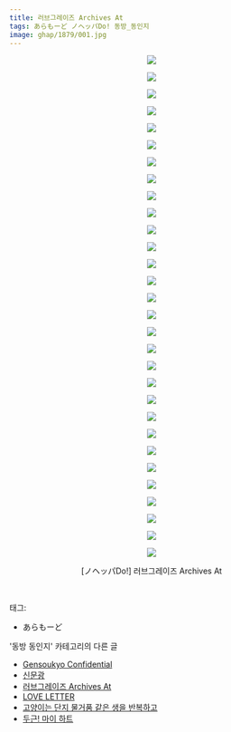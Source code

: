 ```yaml
---
title: 러브그레이즈 Archives At
tags: あらもーど ノヘッパDo! 동방_동인지
image: ghap/1879/001.jpg
---
```

<div class="article">
<p style="text-align: center; clear: none; float: none;"><img src="{{ site.nasurl }}/ghap/1879/001.jpg"/></p>
<p style="text-align: center; clear: none; float: none;"><img src="{{ site.nasurl }}/ghap/1879/002.jpg"/></p>
<p style="text-align: center; clear: none; float: none;"><img src="{{ site.nasurl }}/ghap/1879/003.jpg"/></p>
<p style="text-align: center; clear: none; float: none;"><img src="{{ site.nasurl }}/ghap/1879/004.jpg"/></p>
<p style="text-align: center; clear: none; float: none;"><img src="{{ site.nasurl }}/ghap/1879/005.jpg"/></p>
<p style="text-align: center; clear: none; float: none;"><img src="{{ site.nasurl }}/ghap/1879/006.jpg"/></p>
<p style="text-align: center; clear: none; float: none;"><img src="{{ site.nasurl }}/ghap/1879/007.jpg"/></p>
<p style="text-align: center; clear: none; float: none;"><img src="{{ site.nasurl }}/ghap/1879/008.jpg"/></p>
<p style="text-align: center; clear: none; float: none;"><img src="{{ site.nasurl }}/ghap/1879/009.jpg"/></p>
<p style="text-align: center; clear: none; float: none;"><img src="{{ site.nasurl }}/ghap/1879/010.jpg"/></p>
<p style="text-align: center; clear: none; float: none;"><img src="{{ site.nasurl }}/ghap/1879/011.jpg"/></p>
<p style="text-align: center; clear: none; float: none;"><img src="{{ site.nasurl }}/ghap/1879/012.jpg"/></p>
<p style="text-align: center; clear: none; float: none;"><img src="{{ site.nasurl }}/ghap/1879/013.jpg"/></p>
<p style="text-align: center; clear: none; float: none;"><img src="{{ site.nasurl }}/ghap/1879/014.jpg"/></p>
<p style="text-align: center; clear: none; float: none;"><img src="{{ site.nasurl }}/ghap/1879/015.jpg"/></p>
<p style="text-align: center; clear: none; float: none;"><img src="{{ site.nasurl }}/ghap/1879/016.jpg"/></p>
<p style="text-align: center; clear: none; float: none;"><img src="{{ site.nasurl }}/ghap/1879/017.jpg"/></p>
<p style="text-align: center; clear: none; float: none;"><img src="{{ site.nasurl }}/ghap/1879/018.jpg"/></p>
<p style="text-align: center; clear: none; float: none;"><img src="{{ site.nasurl }}/ghap/1879/019.jpg"/></p>
<p style="text-align: center; clear: none; float: none;"><img src="{{ site.nasurl }}/ghap/1879/020.jpg"/></p>
<p style="text-align: center; clear: none; float: none;"><img src="{{ site.nasurl }}/ghap/1879/021.jpg"/></p>
<p style="text-align: center; clear: none; float: none;"><img src="{{ site.nasurl }}/ghap/1879/022.jpg"/></p>
<p style="text-align: center; clear: none; float: none;"><img src="{{ site.nasurl }}/ghap/1879/023.jpg"/></p>
<p style="text-align: center; clear: none; float: none;"><img src="{{ site.nasurl }}/ghap/1879/024.jpg"/></p>
<p style="text-align: center; clear: none; float: none;"><img src="{{ site.nasurl }}/ghap/1879/025.jpg"/></p>
<p style="text-align: center; clear: none; float: none;"><img src="{{ site.nasurl }}/ghap/1879/026.jpg"/></p>
<p style="text-align: center; clear: none; float: none;"><img src="{{ site.nasurl }}/ghap/1879/027.jpg"/></p>
<p style="text-align: center; clear: none; float: none;"><img src="{{ site.nasurl }}/ghap/1879/028.jpg"/></p>
<p style="text-align: center; clear: none; float: none;"><img src="{{ site.nasurl }}/ghap/1879/029.jpg"/></p>
<p style="text-align: center; clear: none; float: none;"><img src="{{ site.nasurl }}/ghap/1879/030.jpg"/></p>
<p style="text-align: center; clear: none; float: none;">[ノヘッパDo!] 러브그레이즈 Archives At</p>
<p><br/></p>
</div><div class="tagTrail">
<p>태그: </p>
<ul>
<li>あらもーど</li>
</ul>
</div><div class="another">
<p>'동방 동인지' 카테고리의 다른 글</p>
<ul>
<li><a href="/2016-08-28-ghap_1882">Gensoukyo Confidential</a></li>
<li><a href="/2016-08-28-ghap_1880">신문광</a></li>
<li><a href="/2016-08-28-ghap_1879">러브그레이즈 Archives At</a></li>
<li><a href="/2016-08-28-ghap_1878">LOVE LETTER</a></li>
<li><a href="/2016-08-27-ghap_1877">고양이는 단지 물거품 같은 생을 반복하고</a></li>
<li><a href="/2016-08-27-ghap_1876">두근! 마이 하트</a></li>
</ul>
</div><div class="cb_module cb_fluid">
<div class="cb_wrt cb_profile">
</div><!-- commentList close -->
</div>